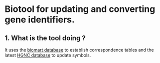 # Biotool for updating and converting gene identifiers.

## 1. What is the tool doing ?

It uses the [biomart database](https://m.ensembl.org/info/data/biomart/index.html) to establish correspondence tables 
and the latest [HGNC database](https://www.genenames.org/) to update symbols.
